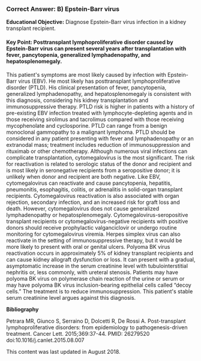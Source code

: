 
### Correct Answer: B) Epstein-Barr virus 

**Educational Objective:** Diagnose Epstein-Barr virus infection in a kidney transplant recipient.

#### **Key Point:** Posttransplant lymphoproliferative disorder caused by Epstein-Barr virus can present several years after transplantation with fever, pancytopenia, generalized lymphadenopathy, and hepatosplenomegaly.

This patient's symptoms are most likely caused by infection with Epstein-Barr virus (EBV). He most likely has posttransplant lymphoproliferative disorder (PTLD). His clinical presentation of fever, pancytopenia, generalized lymphadenopathy, and hepatosplenomegaly is consistent with this diagnosis, considering his kidney transplantation and immunosuppressive therapy. PTLD risk is higher in patients with a history of pre-existing EBV infection treated with lymphocyte-depleting agents and in those receiving sirolimus and tacrolimus compared with those receiving mycophenolate and cyclosporine. PTLD can range from a benign monoclonal gammopathy to a malignant lymphoma. PTLD should be considered in any patient presenting with fever and lymphadenopathy or an extranodal mass; treatment includes reduction of immunosuppression and rituximab or other chemotherapy.
Although numerous viral infections can complicate transplantation, cytomegalovirus is the most significant. The risk for reactivation is related to serologic status of the donor and recipient and is most likely in seronegative recipients from a seropositive donor; it is unlikely when donor and recipient are both negative. Like EBV, cytomegalovirus can reactivate and cause pancytopenia, hepatitis, pneumonitis, esophagitis, colitis, or adrenalitis in solid-organ transplant recipients. Cytomegalovirus reactivation is also associated with organ rejection, secondary infection, and an increased risk for graft loss and death. However, cytomegalovirus does not cause generalized lymphadenopathy or hepatosplenomegaly. Cytomegalovirus-seropositive transplant recipients or cytomegalovirus-negative recipients with positive donors should receive prophylactic valganciclovir or undergo routine monitoring for cytomegalovirus viremia.
Herpes simplex virus can also reactivate in the setting of immunosuppressive therapy, but it would be more likely to present with oral or genital ulcers.
Polyoma BK virus reactivation occurs in approximately 5% of kidney transplant recipients and can cause kidney allograft dysfunction or loss. It can present with a gradual, asymptomatic increase in the serum creatinine level with tubulointerstitial nephritis or, less commonly, with ureteral stenosis. Patients may have polyoma BK virus on polymerase chain reaction of the urine or serum or may have polyoma BK virus inclusion-bearing epithelial cells called “decoy cells.” The treatment is to reduce immunosuppression. This patient's stable serum creatinine level argues against this diagnosis.

**Bibliography**

Petrara MR, Giunco S, Serraino D, Dolcetti R, De Rossi A. Post-transplant lymphoproliferative disorders: from epidemiology to pathogenesis-driven treatment. Cancer Lett. 2015;369:37-44. PMID: 26279520 doi:10.1016/j.canlet.2015.08.007

This content was last updated in August 2018.